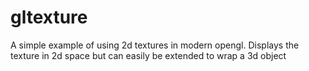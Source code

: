 gltexture
=========

A simple example of using 2d textures in modern opengl. Displays the texture in 2d space but can easily be extended to wrap a 3d object
